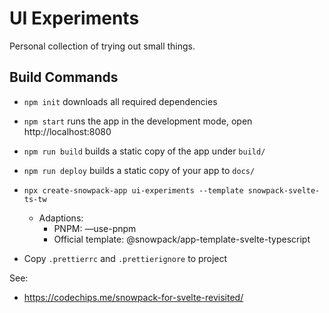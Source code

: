 # UI Experiments

Personal collection of trying out small things.

## Build Commands

-   `npm init` downloads all required dependencies
-   `npm start` runs the app in the development mode, open http://localhost:8080
-   `npm run build` builds a static copy of the app under `build/`
-   `npm run deploy` builds a static copy of your app to `docs/`

-   `npx create-snowpack-app ui-experiments --template snowpack-svelte-ts-tw`
    -   Adaptions:
        -   PNPM: —use-pnpm
        -   Official template: @snowpack/app-template-svelte-typescript
-   Copy `.prettierrc` and `.prettierignore` to project

See:

-   https://codechips.me/snowpack-for-svelte-revisited/
